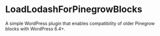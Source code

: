 # LoadLodashForPinegrowBlocks
A simple WordPress plugin that enables compatibility of older Pinegrow blocks with WordPress 6.4+.
